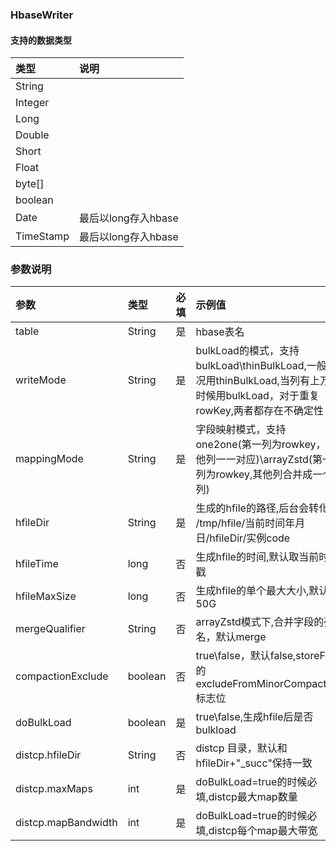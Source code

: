 ### HbaseWriter

#### 支持的数据类型
 | 类型       | 说明    | 
 | :-----    | :-----  | 
 | String    |   |
 | Integer   |   |
 | Long      |   |
 | Double    |   |
 | Short     |   |
 | Float     |   |
 | byte[]    |   |
 | boolean   |   |
 | Date      |最后以long存入hbase |
 | TimeStamp |最后以long存入hbase |

### 参数说明
 
 | 参数                     | 类型    | 必填    |示例值         |
  | :-----                 | :-----  | :------| :------      | 
  | table                  | String  | 是     |hbase表名  |
  | writeMode              | String  | 是     |bulkLoad的模式，支持bulkLoad\thinBulkLoad,一般情况用thinBulkLoad,当列有上万个时候用bulkLoad，对于重复rowKey,两者都存在不确定性 |
  | mappingMode            | String  | 是     |字段映射模式，支持one2one(第一列为rowkey，其他列一一对应)\arrayZstd(第一列为rowkey,其他列合并成一个列) |
  | hfileDir               | String  | 是     |生成的hfile的路径,后台会转化成 /tmp/hfile/当前时间年月日/hfileDir/实例code  |
  | hfileTime              | long    | 否     |生成hfile的时间,默认取当前时间戳 |
  | hfileMaxSize           | long    | 否     |生成hfile的单个最大大小,默认50G |
  | mergeQualifier         | String  | 否     |arrayZstd模式下,合并字段的列名，默认merge  |
  | compactionExclude      | boolean | 否     |true\false，默认false,storeFile的excludeFromMinorCompaction标志位 |
  | doBulkLoad             | boolean | 是     |true\false,生成hfile后是否bulkload |
  | distcp.hfileDir        | String  | 否     |distcp 目录，默认和hfileDir+"_succ"保持一致  |
  | distcp.maxMaps         | int     | 是     |doBulkLoad=true的时候必填,distcp最大map数量 |
  | distcp.mapBandwidth    | int     | 是     |doBulkLoad=true的时候必填,distcp每个map最大带宽 |
 
 
 
 



 